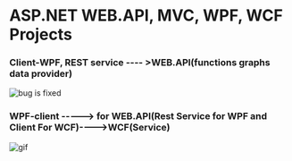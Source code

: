 # ASP.NET WEB.API, MVC, WPF, WCF Projects

### Client-WPF, REST service ---- >WEB.API(functions graphs data provider)
![bug is fixed](https://cloud.githubusercontent.com/assets/24522089/25308291/f40e6a98-27c1-11e7-9d40-bb4f4661dbea.PNG)


### WPF-client -----> for WEB.API(Rest Service for WPF and Client For WCF)---->WCF(Service)
![gif](https://cloud.githubusercontent.com/assets/24522089/25515062/f6dc9210-2bf2-11e7-9e3d-00f7a9b7422d.gif)
